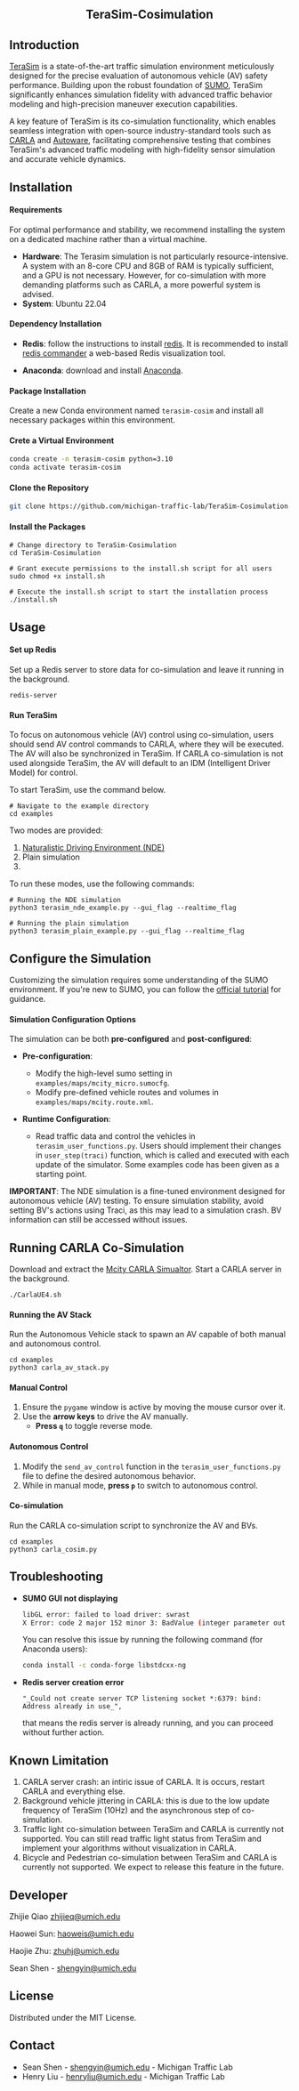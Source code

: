 <!-- PROJECT LOGO -->
<p align="center">
  <h2 align="center">TeraSim-Cosimulation</h2>
  <p align="center">
  </p>
</p>

## Introduction

[TeraSim](https://github.com/michigan-traffic-lab/TeraSim) is a state-of-the-art traffic simulation environment meticulously designed for the precise evaluation of autonomous vehicle (AV) safety performance. Building upon the robust foundation of [SUMO](https://eclipse.dev/sumo/), TeraSim significantly enhances simulation fidelity with advanced traffic behavior modeling and high-precision maneuver execution capabilities.

A key feature of TeraSim is its co-simulation functionality, which enables seamless integration with open-source industry-standard tools such as [CARLA](https://carla.org/) and [Autoware](https://autoware.org/), facilitating comprehensive testing that combines TeraSim's advanced traffic modeling with high-fidelity sensor simulation and accurate vehicle dynamics.


## Installation

#### Requirements

For optimal performance and stability, we recommend installing the system on a dedicated machine rather than a virtual machine.

- __Hardware__: The Terasim simulation is not particularly resource-intensive. A system with an 8-core CPU and 8GB of RAM is typically sufficient, and a GPU is not necessary. However, for co-simulation with more demanding platforms such as CARLA, a more powerful system is advised.
- __System__: Ubuntu 22.04

#### Dependency Installation

- __Redis__: follow the instructions to install [redis](https://redis.io/docs/latest/operate/oss_and_stack/install/install-redis/install-redis-on-linux/). It is recommended to install [redis commander](https://www.npmjs.com/package/redis-commander/v/0.6.3) a web-based Redis visualization tool.


- __Anaconda__: download and install [Anaconda](https://www.anaconda.com/download/success).

#### Package Installation
Create a new Conda environment named `terasim-cosim` and install all necessary packages within this environment.


#### Crete a Virtual Environment
```bash
conda create -n terasim-cosim python=3.10
conda activate terasim-cosim
```

#### Clone the Repository
```bash
git clone https://github.com/michigan-traffic-lab/TeraSim-Cosimulation.git
```

#### Install the Packages
```
# Change directory to TeraSim-Cosimulation
cd TeraSim-Cosimulation

# Grant execute permissions to the install.sh script for all users
sudo chmod +x install.sh

# Execute the install.sh script to start the installation process
./install.sh
```

## Usage

#### Set up Redis
Set up a Redis server to store data for co-simulation and leave it running in the background.

```
redis-server
```

#### Run TeraSim

To focus on autonomous vehicle (AV) control using co-simulation, users should send AV control commands to CARLA, where they will be executed. The AV will also be synchronized in TeraSim. If CARLA co-simulation is not used alongside TeraSim, the AV will default to an IDM (Intelligent Driver Model) for control.

To start TeraSim, use the command below.
```
# Navigate to the example directory
cd examples
```

Two modes are provided:

1. [Naturalistic Driving Environment (NDE)](https://www.nature.com/articles/s41467-023-37677-5)
2. Plain simulation
3. 
To run these modes, use the following commands:

```
# Running the NDE simulation
python3 terasim_nde_example.py --gui_flag --realtime_flag

# Running the plain simulation
python3 terasim_plain_example.py --gui_flag --realtime_flag
```

## Configure the Simulation
Customizing the simulation requires some understanding of the SUMO environment. If you're new to SUMO, you can follow the [official tutorial](https://sumo.dlr.de/docs/index.html) for guidance.

#### Simulation Configuration Options

The simulation can be both **pre-configured** and **post-configured**:

- **Pre-configuration**:
  - Modify the high-level sumo setting in `examples/maps/mcity_micro.sumocfg`.
  - Modify pre-defined vehicle routes and volumes in `examples/maps/mcity.route.xml`.

- **Runtime Configuration**: 
  - Read traffic data and control the vehicles in `terasim_user_functions.py`. Users should implement their changes in `user_step(traci)` function, which is called and executed with each update of the simulator. Some examples code has been given as a starting point.

 __IMPORTANT__: The NDE simulation is a fine-tuned environment designed for autonomous vehicle (AV) testing. To ensure simulation stability, avoid setting BV's actions using Traci, as this may lead to a simulation crash. BV information can still be accessed without issues.


## Running CARLA Co-Simulation
Download and extract the [Mcity CARLA Simualtor](google.com). Start a CARLA server in the background.

```
./CarlaUE4.sh
```

#### Running the AV Stack

Run the Autonomous Vehicle stack to spawn an AV capable of both manual and autonomous control.

```
cd examples
python3 carla_av_stack.py
```

#### Manual Control
1. Ensure the `pygame` window is active by moving the mouse cursor over it.
2. Use the **arrow keys** to drive the AV manually.
   - **Press `q`** to toggle reverse mode.

#### Autonomous Control
1. Modify the `send_av_control` function in the `terasim_user_functions.py` file to define the desired autonomous behavior.
2. While in manual mode, **press `p`** to switch to autonomous control.

#### Co-simulation
Run the CARLA co-simulation script to synchronize the AV and BVs.

```
cd examples
python3 carla_cosim.py
```

## Troubleshooting

- **SUMO GUI not displaying**
    ```bash
    libGL error: failed to load driver: swrast
    X Error: code 2 major 152 minor 3: BadValue (integer parameter out of range for operation)
    ```
    You can resolve this issue by running the following command (for Anaconda users):
    ```bash
    conda install -c conda-forge libstdcxx-ng
    ```
- **Redis server creation error**
    ``` 
    "_Could not create server TCP listening socket *:6379: bind: Address already in use_",
    ```
    that means the redis server is already running, and you can proceed without further action.

## Known Limitation
1. CARLA server crash: an intiric issue of CARLA. It is occurs, restart CARLA and everything else.
2. Background vehicle jittering in CARLA: this is due to the low update frequency of TeraSim (10Hz) and the asynchronous step of co-simulation.
3. Traffic light co-simulation between TeraSim and CARLA is currently not supported. You can still read traffic light status from TeraSim and implement your algorithms without visualization in CARLA.
4. Bicycle and Pedestrian co-simulation between TeraSim and CARLA is currently not supported. We expect to release this feature in the future.

## Developer

Zhijie Qiao zhijieq@umich.edu

Haowei Sun: haoweis@umich.edu

Haojie Zhu: zhuhj@umich.edu

Sean Shen - shengyin@umich.edu

## License

Distributed under the MIT License.

## Contact

- Sean Shen - shengyin@umich.edu - Michigan Traffic Lab
- Henry Liu - henryliu@umich.edu - Michigan Traffic Lab


